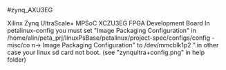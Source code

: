 #zynq_AXU3EG

Xilinx Zynq UltraScale+ MPSoC XCZU3EG FPGA Development Board
In petalinux-config you must  set "Image Packaging Configuration" in /home/alin/peta_prj/linuxPsBase/petalinux/project-spec/configs/config - misc/co
n→ Image Packaging Configuration"   to   /dev/mmcblk1p2 ".in other case your linux sd card not boot. (see "zynqultra+config.png" in help folder)
